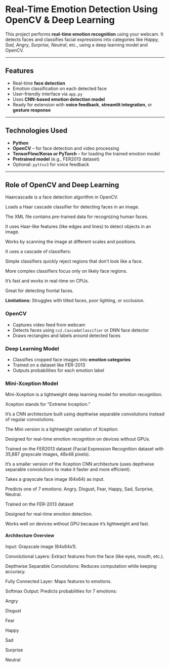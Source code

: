 # Real-Time Emotion Detection Using OpenCV & Deep Learning

This project performs **real-time emotion recognition** using your webcam. It detects faces and classifies facial expressions into categories like *Happy, Sad, Angry, Surprise, Neutral*, etc., using a deep learning model and OpenCV.

---

## Features

- Real-time **face detection**
- Emotion classification on each detected face
- User-friendly interface via `app.py`
- Uses **CNN-based emotion detection model**
- Ready for extension with **voice feedback**, **streamlit integration**, or **gesture response**

---

## Technologies Used

- **Python**
- **OpenCV** – for face detection and video processing
- **TensorFlow/Keras or PyTorch** – for loading the trained emotion model
- **Pretrained model** (e.g., FER2013 dataset)
- Optional: `pyttsx3` for voice feedback

---

## Role of OpenCV and Deep Learning
Haarcascade is a face detection algorithm in OpenCV.

Loads a Haar cascade classifier for detecting faces in an image.

The XML file contains pre-trained data for recognizing human faces.

It uses Haar-like features (like edges and lines) to detect objects in an image.

Works by scanning the image at different scales and positions.

It uses a cascade of classifiers:

Simple classifiers quickly reject regions that don’t look like a face.

More complex classifiers focus only on likely face regions.

It’s fast and works in real-time on CPUs.

Great for detecting frontal faces.

**Limitations:** Struggles with tilted faces, poor lighting, or occlusion.



### OpenCV
- Captures video feed from webcam
- Detects faces using `cv2.CascadeClassifier` or DNN face detector
- Draws rectangles and labels around detected faces

### Deep Learning Model
- Classifies cropped face images into **emotion categories**
- Trained on a dataset like FER-2013
- Outputs probabilities for each emotion label

### Mini-Xception Model
Mini-Xception is a lightweight deep learning model for emotion recognition.

Xception stands for "Extreme Inception."

It’s a CNN architecture built using depthwise separable convolutions instead of regular convolutions.

The Mini version is a lightweight variation of Xception:

Designed for real-time emotion recognition on devices without GPUs.

Trained on the FER2013 dataset (Facial Expression Recognition dataset with 35,887 grayscale images, 48x48 pixels).

It’s a smaller version of the Xception CNN architecture (uses depthwise separable convolutions to make it faster and more efficient).

Takes a grayscale face image (64x64) as input.

Predicts one of 7 emotions: Angry, Disgust, Fear, Happy, Sad, Surprise, Neutral.

Trained on the FER-2013 dataset

Designed for real-time emotion detection.

Works well on devices without GPU because it’s lightweight and fast.

#### Architecture Overview

Input: Grayscale image (64x64x1).

Convolutional Layers: Extract features from the face (like eyes, mouth, etc.).

Depthwise Separable Convolutions: Reduces computation while keeping accuracy.

Fully Connected Layer: Maps features to emotions.

Softmax Output: Predicts probabilities for 7 emotions:

Angry

Disgust

Fear

Happy

Sad

Surprise

Neutral
